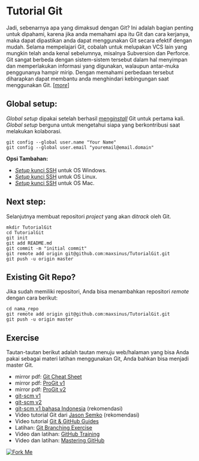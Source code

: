 # Tutorial Git

Jadi, sebenarnya apa yang dimaksud dengan Git? Ini adalah bagian penting untuk dipahami, karena jika anda memahami apa itu Git dan cara kerjanya, maka dapat dipastikan anda dapat menggunakan Git secara efektif dengan mudah. Selama mempelajari Git, cobalah untuk melupakan VCS lain yang mungkin telah anda kenal sebelumnya, misalnya Subversion dan Perforce. Git sangat berbeda dengan sistem-sistem tersebut dalam hal menyimpan dan memperlakukan informasi yang digunakan, walaupun antar-muka penggunanya hampir mirip. Dengan memahami perbedaan tersebut diharapkan dapat membantu anda menghindari kebingungan saat menggunakan Git. [[*more*](http://git-scm.com/book/id/v1/Memulai-Git-Dasar-Git)]

## Global setup:

*Global setup* dipakai setelah berhasil [meng*install*](http://git-scm.com/book/id/v1/Memulai-Git-Menginstall-Git) Git untuk pertama kali. *Global setup* berguna untuk mengetahui siapa yang berkontribusi saat melakukan kolaborasi.

```
git config --global user.name "Your Name"
git config --global user.email "youremail@email.domain"
```
**Opsi Tambahan:**

+ [*Setup* kunci SSH](https://help.github.com/articles/generating-ssh-keys/#platform-windows) untuk OS Windows.
+ [*Setup* kunci SSH](https://help.github.com/articles/generating-ssh-keys/#platform-linux) untuk OS Linux.
+ [*Setup* kunci SSH](https://help.github.com/articles/generating-ssh-keys/#platform-mac) untuk OS Mac.

## Next step:

Selanjutnya membuat repositori *project* yang akan di*track* oleh Git.

```
mkdir TutorialGit
cd TutorialGit
git init
git add README.md
git commit -m "initial commit"
git remote add origin git@github.com:maxsinus/TutorialGit.git
git push -u origin master
```

## Existing Git Repo?

Jika sudah memiliki repositori, Anda bisa menambahkan repositori *remote* dengan cara berikut:
```
cd nama_repo
git remote add origin git@github.com:maxsinus/TutorialGit.git
git push -u origin master
```

## Exercise

Tautan-tautan berikut adalah tautan menuju web/halaman yang bisa Anda pakai sebagai materi latihan menggunakan Git, Anda bahkan bisa menjadi master Git.

+ mirror pdf: [Git Cheat Sheet](https://github.com/maxsinus/TutorialGit/blob/master/mirror/github-git-cheat-sheet.pdf?raw=true)
+ mirror pdf: [ProGit v1](https://github.com/maxsinus/TutorialGit/blob/master/mirror/progit.en.pdf?raw=true)
+ mirror pdf: [ProGit v2](https://github.com/maxsinus/TutorialGit/blob/master/mirror/progit-en.210.pdf?raw=true)
+ [git-scm v1](http://git-scm.com/book/en/v1)
+ [git-scm v2](http://git-scm.com/book/en/v2)
+ [git-scm v1 bahasa Indonesia](http://git-scm.com/book/id/v1) (rekomendasi)
+ Video tutorial Git dari [Jason Semko](https://www.youtube.com/user/thejacenxpress/videos) (rekomendasi)
+ Video tutorial [Git & GitHub Guides](https://www.youtube.com/user/GitHubGuides/videos)
+ Latihan: [Git Branching Exercise](http://eecs.mines.edu/Courses/csci306/ASSIGN/Exercises/GitBranching.html) 
+ Video dan latihan: [GitHub Training](https://training.github.com/resources/videos/)
+ Video dan latihan: [Mastering GitHub](https://www.codeschool.com/courses/mastering-github)

[![Fork Me](https://raw.githubusercontent.com/maxsinus/TutorialGit/master/img/fork_me.png)](https://github.com/maxsinus/TutorialGit)